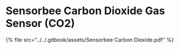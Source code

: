 # Sensorbee Carbon Dioxide Gas Sensor (CO2)

{% file src="../../.gitbook/assets/Sensorbee Carbon Dioxide.pdf" %}
